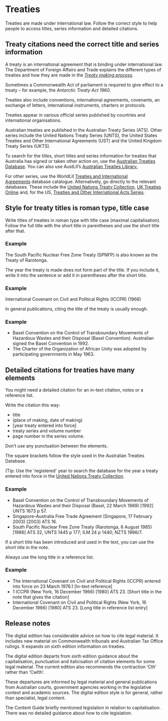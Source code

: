 Treaties
========

Treaties are made under international law. Follow the correct style to help people to access titles, series information and detailed citations.

Treaty citations need the correct title and series information
--------------------------------------------------------------

A treaty is an international agreement that is binding under international law. The Department of Foreign Affairs and Trade explains the different types of treaties and how they are made in the [_Treaty making process_](https://dfat.gov.au/international-relations/treaties/treaty-making-process/Pages/treaty-making-process.aspx).

Sometimes a Commonwealth Act of parliament is required to give effect to a treaty – for example, the _Antarctic Treaty Act 1960._

Treaties also include conventions, international agreements, covenants, an exchange of letters, international instruments, charters or protocols.

Treaties appear in various official series published by countries and international organisations.

Australian treaties are published in the Australian Treaty Series (ATS). Other series include the United Nations Treaty Series (UNTS), the United States Treaties and Other International Agreements (UST) and the United Kingdom Treaty Series (UKTS).

To search for the titles, short titles and series information for treaties that Australia has signed or taken other action on, use the [Australian Treaties Database](https://dfat.gov.au/international-relations/treaties/Pages/treaties.aspx). You can also use AustLII’s [Australian Treaties Library.](http://www.austlii.edu.au/au/other/dfat/index.html)

For other series, use the WorldLII [Treaties and International Agreements](http://www.worldlii.org/catalog/2266.html) database catalogue. Alternatively, go directly to the relevant databases. These include the [United Nations Treaty Collection](https://treaties.un.org/), [UK Treaties Online](https://treaties.fco.gov.uk/responsive/app/consolidatedSearch/) and, for the US, [Treaties and Other International Acts Series](https://www.state.gov/tias/).

Style for treaty titles is roman type, title case
-------------------------------------------------

Write titles of treaties in roman type with title case (maximal capitalisation). Follow the full title with the short title in parentheses and use the short title after that.

### Example

The South Pacific Nuclear Free Zone Treaty (SPNFP) is also known as the Treaty of Rarotonga.

The year the treaty is made does not form part of the title. If you include it, write it into the sentence or add it in parentheses after the short title.

### Example

International Covenant on Civil and Political Rights (ICCPR) (1966)

In general publications, citing the title of the treaty is usually enough.

### Example

*   Basel Convention on the Control of Transboundary Movements of Hazardous Wastes and their Disposal (Basel Convention). Australian signed the Basel Convention in 1992.
*   The Charter of the Organization of African Unity was adopted by participating governments in May 1963.

Detailed citations for treaties have many elements
--------------------------------------------------

You might need a detailed citation for an in-text citation, notes or a reference list.

Write the citation this way:

*   title
*   (place of making, date of making)
*   \[year treaty entered into force\]  
*   treaty series and volume number
*   page number in the series volume.

Don’t use any punctuation between the elements.

The square brackets follow the style used in the Australian Treaties Database.

(Tip: Use the 'registered' year to search the database for the year a treaty entered into force in the [United Nations Treaty Collection](https://treaties.un.org/).

### Example

*   Basel Convention on the Control of Transboundary Movements of Hazardous Wastes and their Disposal (Basel, 22 March 1989) \[1992\] UNTS 1673 p 57.
*   Singapore–Australia Free Trade Agreement (Singapore, 17 February 2003) \[2003\] ATS 16.
*   South Pacific Nuclear Free Zone Treaty (Rarotonga, 6 August 1985) \[1986\] ATS 32, UNTS 1445 p 177; ILM 24 p 1440; NZTS 1986/7.

If a short title has been introduced and used in the text, you can use the short title in the note.

Always use the long title in a reference list.

### Example

*   The International Covenant on Civil and Political Rights (ICCPR) entered into force on 23 March 1976.1 \[In-text reference\]
*   1 ICCPR (New York, 16 December 1966) \[1980\] ATS 23. \[Short title in the note that gives the citation\]
*   International Covenant on Civil and Political Rights (New York, 16 December 1966) \[1980\] ATS 23. \[Long title in reference list entry\]

Release notes
-------------

The digital edition has considerable advice on how to cite legal material. It includes new material on Commonwealth tribunals and Australian Tax Office rulings. It expands on sixth edition information on treaties.

The digital edition departs from sixth edition guidance about the capitalisation, punctuation and italicisation of citation elements for some legal material. The current edition also recommends the contraction ‘Cth’ rather than ‘Cwlth’.

These departures are informed by legal material and general publications from Australian courts, government agencies working in the legislative context and academic sources. The digital edition style is for general, rather than specialist, legal content.

The Content Guide briefly mentioned legislation in relation to capitalisation. There was no detailed guidance about how to cite legislation.